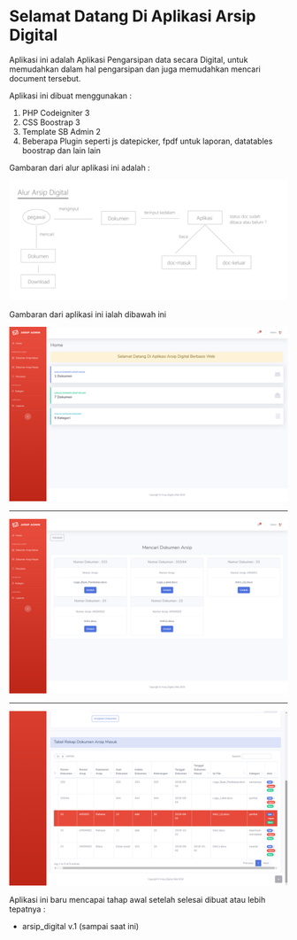 # Selamat Datang Di Aplikasi Arsip Digital

Aplikasi ini adalah Aplikasi Pengarsipan data secara Digital,  untuk memudahkan dalam hal pengarsipan dan juga memudahkan mencari document tersebut.

Aplikasi ini dibuat menggunakan :
  1. PHP Codeigniter 3
  2. CSS Boostrap 3
  3. Template SB Admin 2
  4. Beberapa Plugin seperti js datepicker, fpdf untuk laporan, datatables boostrap dan lain lain

Gambaran dari alur aplikasi ini adalah : 

<img src="images/alur-arsip-digital.png">

Gambaran dari aplikasi ini ialah dibawah ini

<img src="images/AR-1.png">
<br>
<hr>
<img src="images/AR-2.png">
<br>
<hr>
<img src="images/AR-3.png">

Aplikasi ini baru mencapai tahap awal setelah selesai dibuat atau lebih tepatnya :
- arsip_digital v.1 (sampai saat ini)
